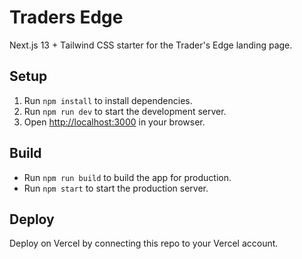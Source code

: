 # Traders Edge

Next.js 13 + Tailwind CSS starter for the Trader's Edge landing page.

## Setup

1. Run `npm install` to install dependencies.
2. Run `npm run dev` to start the development server.
3. Open [http://localhost:3000](http://localhost:3000) in your browser.

## Build

- Run `npm run build` to build the app for production.
- Run `npm start` to start the production server.

## Deploy

Deploy on Vercel by connecting this repo to your Vercel account.
